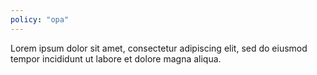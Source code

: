 ```yaml
---
policy: "opa"
---
```


Lorem ipsum dolor sit amet, consectetur adipiscing elit, sed do eiusmod tempor incididunt ut labore et dolore magna aliqua.
